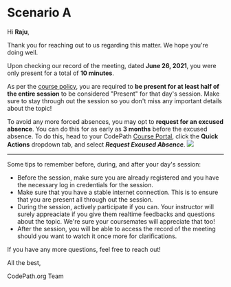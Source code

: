 # Scenario A
Hi **Raju**,

Thank you for reaching out to us regarding this matter. We hope you're doing well.

Upon checking our record of the meeting, dated **June 26, 2021**, you were only present for a total of **10 minutes**.

As per the [course policy](https://mock.policy), you are required to **be present for at least half of the entire session** to be considered "Present" for that day's session. Make sure to stay through out the session so you don't miss any important details about the topic!

To avoid any more forced absences, you may opt to **request for an excused absence**. You can do this for as early as **3 months** before the excused absence. To do this, head to your CodePath [Course Portal](https://courses.codepath.com/sessions), click the **Quick Actions** dropdown tab, and select ***Request Excused Absence***.
![](https://i.imgur.com/17cXBhf.png)


---


Some tips to remember before, during, and after your day's session:
* Before the session, make sure you are already registered and you have the necessary log in credentials for the session.
* Make sure that you have a stable internet connection. This is to ensure that you are present all through out the session.
* During the session, actively participate if you can. Your instructor will surely appreaciate if you give them realtime feedbacks and questions about the topic. We're sure your coursemates will appreciate that too!
* After the session, you will be able to access the record of the meeting should you want to watch it once more for clarifications.

If you have any more questions, feel free to reach out!

   
All the best,

CodePath.org Team
